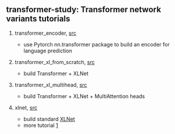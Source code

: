 ## transformer-study: Transformer network variants tutorials

1. transformer_encoder, [src](https://pytorch.org/tutorials/beginner/transformer_tutorial.html)
   * use Pytorch nn.transformer package to build an encoder for language prediction
   
2. transformer_xl_from_scratch, [src](https://mlexplained.com/2019/07/04/building-the-transformer-xl-from-scratch/)
    * build Transformer + XLNet
    
3. transformer_xl_multihead, [src](https://mlexplained.com/2019/07/04/building-the-transformer-xl-from-scratch/)
    * build Transformer + XLNet + MultiAttention heads

4. xlnet, [src](https://github.com/graykode/xlnet-Pytorch)
    * build standard [XLNet](https://arxiv.org/pdf/1906.08237.pdf)
    * more tutorial [1](https://towardsdatascience.com/what-is-xlnet-and-why-it-outperforms-bert-8d8fce710335)